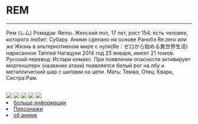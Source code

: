 <html>
<meta charset = "utf - 8">
<head>
<title>Page Title</title>
</head>
<body>
<h1>REM</h1>
<hr>
<p>Рем (レム) Ромадзи: Remu. Женский пол, 17 лет, рост 154, есть человек, которого любит: Субару. Аниме сделано на основе Ранобэ Re:zero или же Жизнь в альтернотивном мире с нуля(Re：ゼロから始める異世界生活) нарисанное Таппей Нагацуки 2014 год 25 января, имеет 21 томов. Русский перевод: Истари комикс. При появлении опасности активирует моргенштерн (название атаки) появляется белый рог на лбу и металлический шар с шипами на цепи. Мать: Темаэ, Отец: Кварк, Сестра:Рам.</p>
<br>
<img src="https://sun9-25.userapi.com/c854028/v854028343/14e849/DFVAX4mkr18.jpg">
<img src="https://sun9-42.userapi.com/c855720/v855720343/153023/AfI-sm-Cex0.jpg">
<img src="https://sun9-46.userapi.com/c858228/v858228343/c809d/Ku0lPtUHFX4.jpg">
<img src="https://sun9-40.userapi.com/c857232/v857232343/3038e/j97tDnwdRZA.jpg">
<img src="https://sun9-49.userapi.com/c853428/v853428343/146d3b/4D__6fIdQc0.jpg">

<li><a href="https://rezero.fandom.com/ru/wiki/Рем">больше информации</a></li>
<li><a href="https://ru.m.wikipedia.org/wiki/%D0%A1%D0%BF%D0%B8%D1%81%D0%BE%D0%BA_%D0%BF%D0%B5%D1%80%D1%81%D0%BE%D0%BD%D0%B0%D0%B6%D0%B5%D0%B9_Re:Zero._%D0%96%D0%B8%D0%B7%D0%BD%D1%8C_%D1%81_%D0%BD%D1%83%D0%BB%D1%8F_%D0%B2_%D0%B0%D0%BB%D1%8C%D1%82%D0%B5%D1%80%D0%BD%D0%B0%D1%82%D0%B8%D0%B2%D0%BD%D0%BE%D0%BC_%D0%BC%D0%B8%D1%80%D0%B5">Персонажи</a></li>
<li><a href="https://ru.m.wikipedia.org/wiki/Re:Zero._%D0%96%D0%B8%D0%B7%D0%BD%D1%8C_%D1%81_%D0%BD%D1%83%D0%BB%D1%8F_%D0%B2_%D0%B0%D0%BB%D1%8C%D1%82%D0%B5%D1%80%D0%BD%D0%B0%D1%82%D0%B8%D0%B2%D0%BD%D0%BE%D0%BC_%D0%BC%D0%B8%D1%80%D0%B5">об аниме</a></li>
<html>
<head>
<style>
</body>
</html>
